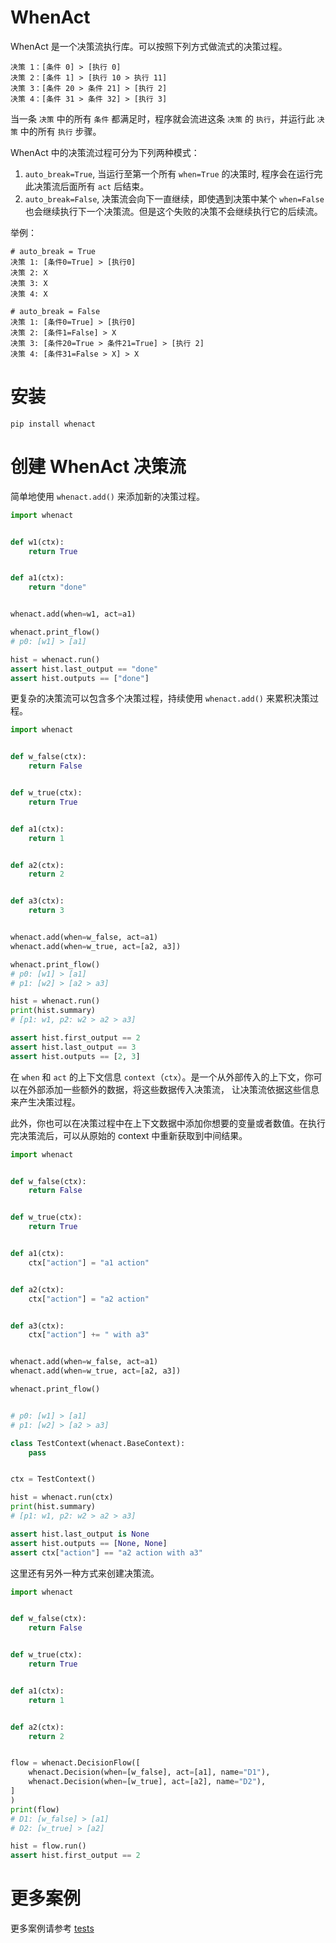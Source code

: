 # WhenAct

WhenAct 是一个决策流执行库。可以按照下列方式做流式的决策过程。

```text
决策 1：[条件 0] > [执行 0]
决策 2：[条件 1] > [执行 10 > 执行 11]
决策 3：[条件 20 > 条件 21] > [执行 2]
决策 4：[条件 31 > 条件 32] > [执行 3]
```

当一条 `决策` 中的所有 `条件` 都满足时，程序就会流进这条 `决策` 的 `执行`，并运行此 `决策` 中的所有 `执行` 步骤。

WhenAct 中的决策流过程可分为下列两种模式：

1. `auto_break=True`, 当运行至第一个所有 `when=True` 的决策时, 程序会在运行完此决策流后面所有 `act` 后结束。
2. `auto_break=False`, 决策流会向下一直继续，即使遇到决策中某个 `when=False` 也会继续执行下一个决策流。但是这个失败的决策不会继续执行它的后续流。

举例：

```text
# auto_break = True
决策 1: [条件0=True] > [执行0]
决策 2: X
决策 3: X
决策 4: X
```

```text
# auto_break = False
决策 1: [条件0=True] > [执行0]
决策 2: [条件1=False] > X
决策 3: [条件20=True > 条件21=True] > [执行 2]
决策 4: [条件31=False > X] > X
```

# 安装

```shell
pip install whenact
```

# 创建 WhenAct 决策流

简单地使用 `whenact.add()` 来添加新的决策过程。

```python
import whenact


def w1(ctx):
    return True


def a1(ctx):
    return "done"


whenact.add(when=w1, act=a1)

whenact.print_flow()
# p0: [w1] > [a1]

hist = whenact.run()
assert hist.last_output == "done"
assert hist.outputs == ["done"]
```

更复杂的决策流可以包含多个决策过程，持续使用 `whenact.add()` 来累积决策过程。

```python
import whenact


def w_false(ctx):
    return False


def w_true(ctx):
    return True


def a1(ctx):
    return 1


def a2(ctx):
    return 2


def a3(ctx):
    return 3


whenact.add(when=w_false, act=a1)
whenact.add(when=w_true, act=[a2, a3])

whenact.print_flow()
# p0: [w1] > [a1]
# p1: [w2] > [a2 > a3]

hist = whenact.run()
print(hist.summary)
# [p1: w1, p2: w2 > a2 > a3]

assert hist.first_output == 2
assert hist.last_output == 3
assert hist.outputs == [2, 3]
```

在 `when` 和 `act` 的上下文信息 `context`（`ctx`）。是一个从外部传入的上下文，你可以在外部添加一些额外的数据，将这些数据传入决策流， 让决策流依据这些信息来产生决策过程。

此外，你也可以在决策过程中在上下文数据中添加你想要的变量或者数值。在执行完决策流后，可以从原始的 context 中重新获取到中间结果。

```python
import whenact


def w_false(ctx):
    return False


def w_true(ctx):
    return True


def a1(ctx):
    ctx["action"] = "a1 action"


def a2(ctx):
    ctx["action"] = "a2 action"


def a3(ctx):
    ctx["action"] += " with a3"


whenact.add(when=w_false, act=a1)
whenact.add(when=w_true, act=[a2, a3])

whenact.print_flow()


# p0: [w1] > [a1]
# p1: [w2] > [a2 > a3]

class TestContext(whenact.BaseContext):
    pass


ctx = TestContext()

hist = whenact.run(ctx)
print(hist.summary)
# [p1: w1, p2: w2 > a2 > a3]

assert hist.last_output is None
assert hist.outputs == [None, None]
assert ctx["action"] == "a2 action with a3"
```

这里还有另外一种方式来创建决策流。

```python
import whenact


def w_false(ctx):
    return False


def w_true(ctx):
    return True


def a1(ctx):
    return 1


def a2(ctx):
    return 2


flow = whenact.DecisionFlow([
    whenact.Decision(when=[w_false], act=[a1], name="D1"),
    whenact.Decision(when=[w_true], act=[a2], name="D2"),
]
)
print(flow)
# D1: [w_false] > [a1]
# D2: [w_true] > [a2]

hist = flow.run()
assert hist.first_output == 2
```

# 更多案例

更多案例请参考 [tests](https://github.com/MorvanZhou/whenact/tree/main/tests)
